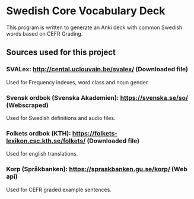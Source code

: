 # Swedish Core Vocabulary Deck

This program is written to generate an Anki deck with common Swedish words based on CEFR Grading.

## Sources used for this project

### SVALex: http://cental.uclouvain.be/svalex/ (Downloaded file)
Used for Frequency indexes, word class and noun gender.

### Svensk ordbok (Svenska Akademien): https://svenska.se/so/ (Webscraped)
Used for Swedish definitions and audio files.

### Folkets ordbok (KTH): https://folkets-lexikon.csc.kth.se/folkets/ (Downloaded file)
Used for english translations.

### Korp (Språkbanken): https://spraakbanken.gu.se/korp/ (Web api)
Used for CEFR graded example sentences. 
